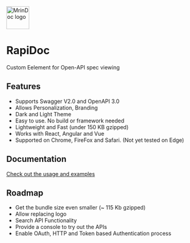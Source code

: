 <img alt="MrinDoc logo" src="https://github.com/mrin9/RapiDoc/blob/master/logo.png" width="60px" />

# RapiDoc
Custom Eelement for Open-API spec viewing

## Features
- Supports Swagger V2.0 and OpenAPI 3.0
- Allows Personalization, Branding 
- Dark and Light Theme
- Easy to use. No build or framework needed
- Lightweight and Fast (under 150 KB gzipped)
- Works with React, Angular and Vue
- Supported on Chrome, FireFox and Safari. (Not yet tested on Edge)

## Documentation
[Check out the usage and examples](https://mrin9.github.io/RapiDoc/)


## Roadmap
- Get the bundle size even smaller (~ 115 Kb gzipped)
- Allow replacing logo
- Search API Functionality
- Provide a console to try out the APIs
- Enable OAuth, HTTP and Token based Authentication process